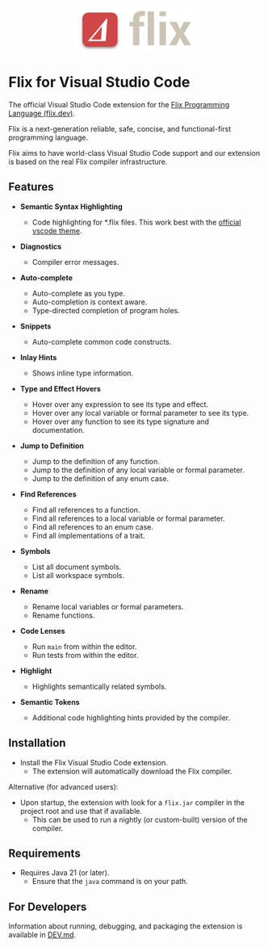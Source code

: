 <p align="center" >
    <img src="https://raw.githubusercontent.com/flix/flix/master/docs/logo.png" height="91px"
    alt="The Flix Programming Language"
    title="The Flix Programming Language">
</p>

# Flix for Visual Studio Code

The official Visual Studio Code extension for the [Flix Programming Language
(flix.dev)](https://flix.dev/).

Flix is a next-generation reliable, safe, concise, and functional-first
programming language.

Flix aims to have world-class Visual Studio Code support and our extension is
based on the real Flix compiler infrastructure.

## Features

* __Semantic Syntax Highlighting__
    - Code highlighting for *.flix files. This work best with the [official vscode theme](https://marketplace.visualstudio.com/items?itemName=flix.flixify-dark).

* __Diagnostics__
    - Compiler error messages.

* __Auto-complete__
    - Auto-complete as you type.
    - Auto-completion is context aware.
    - Type-directed completion of program holes.

* __Snippets__
    - Auto-complete common code constructs.

* __Inlay Hints__
    - Shows inline type information.

* __Type and Effect Hovers__
    - Hover over any expression to see its type and effect.
    - Hover over any local variable or formal parameter to see its type.
    - Hover over any function to see its type signature and documentation.

* __Jump to Definition__
    - Jump to the definition of any function.
    - Jump to the definition of any local variable or formal parameter.
    - Jump to the definition of any enum case.

* __Find References__
    - Find all references to a function.
    - Find all references to a local variable or formal parameter.
    - Find all references to an enum case.
    - Find all implementations of a trait.

* __Symbols__
    - List all document symbols.
    - List all workspace symbols.

* __Rename__
    - Rename local variables or formal parameters.
    - Rename functions.

* __Code Lenses__
    - Run `main` from within the editor.
    - Run tests from within the editor.

* __Highlight__
    - Highlights semantically related symbols.

* __Semantic Tokens__
    - Additional code highlighting hints provided by the compiler.

## Installation

- Install the Flix Visual Studio Code extension.
    - The extension will automatically download the Flix compiler.

Alternative (for advanced users):

- Upon startup, the extension with look for a `flix.jar` compiler in the project
  root and use that if available.
    - This can be used to run a nightly (or custom-built) version of the compiler.

## Requirements

- Requires Java 21 (or later).
    - Ensure that the `java` command is on your path.

## For Developers

Information about running, debugging, and packaging the extension is available in [DEV.md](DEV.md).
